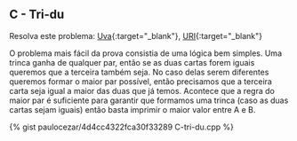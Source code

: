 
## C - Tri-du

Resolva este problema:
[Uva][uva-12952]{:target="_blank"},
[URI][uri-1933]{:target="_blank"}

O problema mais fácil da prova consistia de uma lógica bem simples.
Uma trinca ganha de qualquer par, então se as duas cartas forem iguais queremos
que a terceira também seja. No caso delas serem diferentes queremos formar o
maior par possível, então precisamos que a terceira carta seja igual a maior 
das duas que já temos. Acontece que a regra do maior par é suficiente para
garantir que formamos uma trinca (caso as duas cartas sejam iguais) então
basta imprimir o maior valor entre A e B.

{% gist paulocezar/4d4cc4322fca30f33289 C-tri-du.cpp %}

[uva-12952]:    https://uva.onlinejudge.org/index.php?option=onlinejudge&page=show_problem&problem=4831
[uri-1933]:	    https://www.urionlinejudge.com.br/judge/pt/problems/view/1933